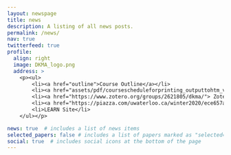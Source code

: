 ```yaml
---
layout: newspage
title: news
description: A listing of all news posts.
permalink: /news/
nav: true
twitterfeed: true
profile:
  align: right
  image: DKMA_logo.png
  address: > 
    <p><ul>
        <li><a href="outline">Course Outline</a></li>
        <li><a href="assets/pdf/coursescheduleforprinting_outputtohtm_v2.pdf">Course Schedule</a></li>
        <li><a href="https://www.zotero.org/groups/2621805/dkma/"> Zotero Reference List</a></li>
        <li><a href="https://piazza.com/uwaterloo.ca/winter2020/ece657a">Piazza Discussion</a></li>
        <li>LEARN Site</li>
    </ul></p>

news: true  # includes a list of news items
selected_papers: false # includes a list of papers marked as "selected={true}"
social: true  # includes social icons at the bottom of the page
---
```




